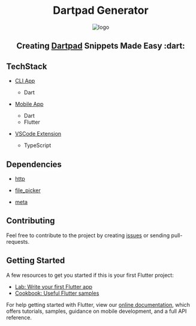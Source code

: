 <h1 align="center">Dartpad Generator</h1>

<p align="center"><img src="https://raw.githubusercontent.com/piedcipher/dotslash3.0/master/readme-media/logo.png" alt="logo"></p>

<h2 align="center">Creating <a href="https://dartpad.dev">Dartpad</a> Snippets Made Easy :dart:</h2>

## TechStack
- [CLI App](https://github.com/piedcipher/dotslash3.0/tree/master/dartpad_gen_cli)
    - Dart
    
- [Mobile App](https://github.com/piedcipher/dotslash3.0/tree/master/dartpad_gen_gui)
    - Dart
    - Flutter

- [VSCode Extension](https://github.com/piedcipher/dotslash3.0/tree/master/dartpad_gen_vscode)
    - TypeScript
    
## Dependencies
- [http](https://pub.dev/packages/http)

- [file_picker](https://pub.dev/packages/file_picker)

- [meta](https://pub.dev/packages/meta)

## Contributing
Feel free to contribute to the project by creating [issues](https://github.com/piedcipher/dotslash3.0/issues) or sending pull-requests.

## Getting Started
A few resources to get you started if this is your first Flutter project:

- [Lab: Write your first Flutter app](https://flutter.dev/docs/get-started/codelab)
- [Cookbook: Useful Flutter samples](https://flutter.dev/docs/cookbook)

For help getting started with Flutter, view our
[online documentation](https://flutter.dev/docs), which offers tutorials,
samples, guidance on mobile development, and a full API reference.
